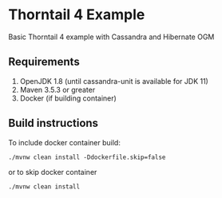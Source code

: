 # Thorntail 4 Example

Basic Thorntail 4 example with Cassandra and Hibernate OGM

## Requirements

1. OpenJDK 1.8 (until cassandra-unit is available for JDK 11)
2. Maven 3.5.3 or greater
3. Docker (if building container)

## Build instructions

To include docker container build:
```
./mvnw clean install -Ddockerfile.skip=false
```

or to skip docker container
```
./mvnw clean install
```
